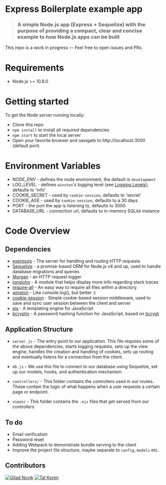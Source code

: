 # Express Boilerplate example app

> ### A simple Node.js app (Express + Sequelize) with the purpose of providing a compact, clear and concise example to how Node.js apps can be built

This repo is a work in progress — Feel free to open issues and PRs.

# Requirements

- Node.js >= 10.8.0

# Getting started

To get the Node server running locally:

- Clone this repo
- `npm install` to install all required dependencies
- `npm start` to start the local server
- Open your favorite browser and navigate to http://localhost:3000 (default port)

# Environment Variables
- NODE_ENV - defines the node environment, the default is `development`
- LOG_LEVEL - defines `winston`'s logging level (see [Logging Levels](https://github.com/winstonjs/winston#logging-levels)); defaults to 'info'
- COOKIE_SECRET - used by `cookie-session`, defaults to 'secret'
- COOKIE_AGE - used by `cookie-session`, defaults to a 30 days
- PORT - the port the app is listening to, defaults to 3000
- DATABASE_URL - connection url, defaults to in-memory SQLite instance

# Code Overview

## Dependencies

- [expressjs](https://github.com/expressjs/express) - The server for handling and routing HTTP requests
- [Sequelize](http://docs.sequelizejs.com/) - a promise-based ORM for Node.js v4 and up, used to handle database migrations and queries
- [Morgan](https://github.com/expressjs/morgan) - an HTTP request logger
- [longjohn](https://github.com/mattinsler/longjohn) - A module that helps display more info regarding stack traces
- [require-all](https://github.com/felixge/node-require-all) - An easy way to require all files within a directory.
- [winston](https://github.com/winstonjs/winston) - Like console.log(), but better :)
- [cookie-session](https://github.com/expressjs/cookie-session) - Simple cookie-based session middleware, used to save and sync user session between the client and server
- [ejs](http://ejs.co/) - A templating engine for JavaScript
- [bcryptjs](https://github.com/dcodeIO/bcrypt.js) - A password hashing function for JavaScript, based on [bcrypt](https://en.wikipedia.org/wiki/Bcrypt)

## Application Structure

- `server.js` - The entry point to our application. This file requires some of the above dependencies, starts logging requests, sets up the view engine, handles the creation and handling of cookies, sets up routing and eventually listens for a connection from the client.

- `db.js` - We use this file to connect to our database using Sequelize, set up our models, hooks, and authentication mechanism

- `controllers/` - This folder contains the controllers used in our routes. These contain the logic of what happens when a user requests a certain page or endpoint.

- `views/` - This folder contains the `.ejs` files that get served from our controllers

## To do

- Email verification
- Password reset
- Adding Webpack to demonstrate bundle serving to the client
- Improve the project file structure, maybe separate to `config`, `models` etc.

## Contributors

[<img title="Gilad Novik" src="https://avatars1.githubusercontent.com/u/417148?s=50&v=4">](https://github.com/giladno)
[<img title="Tal Koren" src="https://avatars1.githubusercontent.com/u/4380333?s=50&v=4">](https://github.com/Ardethian)
